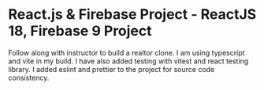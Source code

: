 # React.js & Firebase Project - ReactJS 18, Firebase 9 Project

Follow along with instructor to build a realtor clone. I am using typescript and vite in my build. I have also added testing with vitest and react testing library.
I added eslint and prettier to the project for source code consistency.
